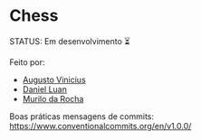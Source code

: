 # Chess

STATUS: Em desenvolvimento ⏳

Feito por:
- [Augusto Vinicius](https://github.com/AugustoViniciusCarvalho)
- [Daniel Luan](https://github.com/DanieLuan)
- [Murilo da Rocha](https://github.com/th3-Rocha)

Boas práticas mensagens de commits: https://www.conventionalcommits.org/en/v1.0.0/